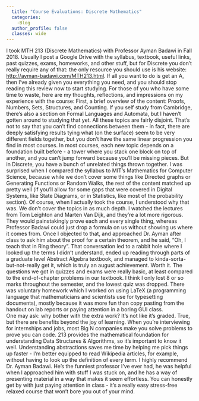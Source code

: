 ```yaml
---
  title: "Course Evaluations: Discrete Mathematics"
  categories:
    -Blog
  author_profile: false 
  classes: wide
---
```

I took MTH 213 (Discrete Mathematics) with Professor Ayman Badawi in Fall 2018. Usually I post a Google Drive with the syllabus, textbook, useful links, past quizzes, exams, homeworks, and other stuff, but for Discrete you don’t really require any of that: the only resource you should use is his website: http://ayman-badawi.com/MTH213.html. 
If all you want to do is get an A, then I’ve already given you everything you need, and you should stop reading this review now to start studying. 
For those of you who have some time to waste, here are my thoughts, reflections, and impressions on my experience with the course:
First, a brief overview of the content: Proofs, Numbers, Sets, Structures, and Counting. If you self study from Cambridge, there’s also a section on Formal Languages and Automata, but I haven’t gotten around to studying that yet. All these topics are fairly disjoint. That’s not to say that you can’t find connections between them - in fact, there are deeply satisfying results tying what (on the surface) seem to be very different fields together, but you don’t have the same linear progression you find in most courses. In most courses, each new topic depends on a foundation built before - a tower where you stack one block on top of another, and you can’t jump forward because you’ll be missing pieces. 
But in Discrete, you have a bunch of unrelated things thrown together. I was surprised when I compared the syllabus to MIT’s Mathematics for Computer Science, because while we don’t cover some things like Directed graphs or Generating Functions or Random Walks, the rest of the content matched up pretty well (if you’ll allow for some gaps that were covered in Digital Systems, like State Diagrams, or in Statistics, like most of the probability section). Of course, when I actually took the course, I understood why that was. 
We don’t cover the topics in as much depth. I watched the lectures from Tom Leighton and Marten Van Dijk, and they’re a lot more rigorous. They would painstakingly prove each and every single thing, whereas Professor Badawi could just drop a formula on us without showing us where it comes from. Once I objected to that, and approached Dr. Ayman after class to ask him about the proof for a certain theorem, and he said, “Oh, I teach that in Ring theory”. That conversation led to a rabbit hole where I looked up the terms I didn’t understand, ended up reading through parts of a graduate level Abstract Algebra textbook, and managed to kinda-sorta-but-not-really get it, which is truly an august achievement. Worth it.
The questions we got in quizzes and exams were really basic, at least compared to the end-of-chapter problems in our textbook. I think I only lost 8 or so marks throughout the semester, and the lowest quiz was dropped. There was voluntary homework which I worked on using LaTeX (a programming language that mathematicians and scientists use for typesetting documents), mostly because it was more fun than copy pasting from the handout on lab reports or paying attention in a boring GUI class.  
One may ask: why bother with the extra work? It’s not like it’s graded. True, but there are benefits beyond the joy of learning. When you’re interviewing for internships and jobs, most Big N companies make you solve problems to prove you can code. 213 provides the mathematical foundation for understanding Data Structures & Algorithms, so it’s important to know it well. Understanding abstractions saves me time by helping me pick things up faster - I’m better equipped to read Wikipedia articles, for example, without having to look up the definition of every term. 
I highly recommend Dr. Ayman Badawi. He’s the funniest professor I’ve ever had, he was helpful when I approached him with stuff I was stuck on, and he has a way of presenting material in a way that makes it seem effortless. You can honestly get by with just paying attention in class - it’s a really easy stress-free relaxed course that won’t bore you out of your mind.
